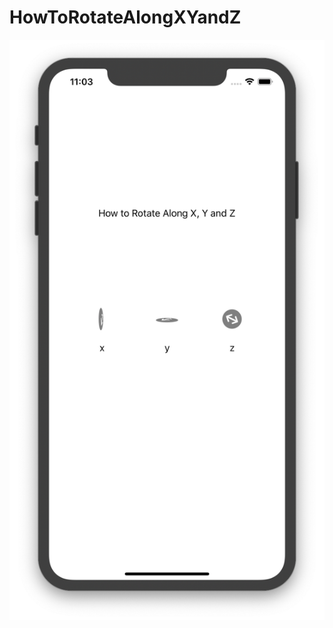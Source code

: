 # HowToRotateAlongXYandZ

![](https://github.com/ram4ik/HowToRotateAlongXYandZ/blob/master/HowToRotateAlongXYandZ/Assets.xcassets/Screenshot%202019-12-23%20at%2011.03.02.imageset/Screenshot%202019-12-23%20at%2011.03.02.png)
